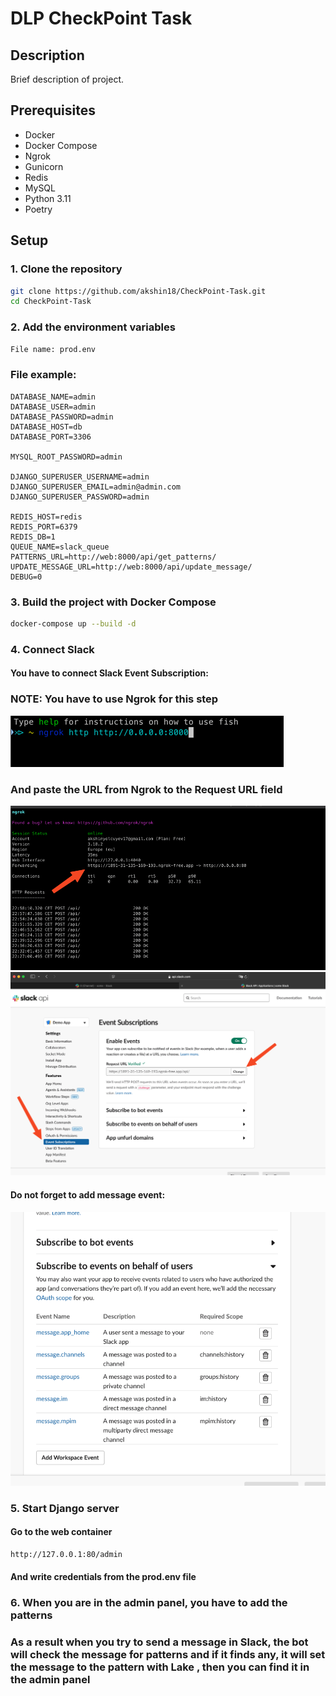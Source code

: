 # DLP CheckPoint Task

## Description
Brief description of project.

## Prerequisites
- Docker
- Docker Compose
- Ngrok
- Gunicorn
- Redis
- MySQL
- Python 3.11
- Poetry

## Setup

### 1. Clone the repository
```bash
git clone https://github.com/akshin18/CheckPoint-Task.git
cd CheckPoint-Task
```

### 2. Add the environment variables
```bash
File name: prod.env
```
### File example:
```
DATABASE_NAME=admin
DATABASE_USER=admin
DATABASE_PASSWORD=admin
DATABASE_HOST=db
DATABASE_PORT=3306

MYSQL_ROOT_PASSWORD=admin

DJANGO_SUPERUSER_USERNAME=admin
DJANGO_SUPERUSER_EMAIL=admin@admin.com
DJANGO_SUPERUSER_PASSWORD=admin

REDIS_HOST=redis
REDIS_PORT=6379
REDIS_DB=1
QUEUE_NAME=slack_queue
PATTERNS_URL=http://web:8000/api/get_patterns/
UPDATE_MESSAGE_URL=http://web:8000/api/update_message/
DEBUG=0
```

### 3. Build the project with Docker Compose
```bash
docker-compose up --build -d
```

### 4. Connect Slack

#### You have to connect Slack Event Subscription:
### NOTE: You have to use Ngrok for this step
![img_2.png](img_2.png)
### And paste the URL from Ngrok to the Request URL field
![img_3.png](img_3.png)
![img.png](img.png)

#### Do not forget to add message event:
![img_1.png](img_1.png)

### 5. Start Django server

#### Go to the web container
```bash
http://127.0.0.1:80/admin
```
#### And write credentials from the prod.env file



### 6. When you are in the admin panel, you have to add the patterns


### As a result when you try to send a message in Slack, the bot will check the message for patterns and if it finds any, it will set the message to the pattern with Lake , then you can find it in the admin panel